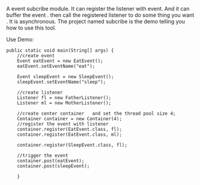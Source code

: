 A event subcribe module.
It can register the listener with event.
And it can buffer the event . then call the registered listener to do some thing you want . 
It is asynchronous. 
The project named subcribe is the demo telling you how to use this tool.

Use  Demo:


	public static void main(String[] args) {
		//create event
		Event eatEvent = new EatEvent();
		eatEvent.setEventName("eat");

		Event sleepEvent = new SleepEvent();
		sleepEvent.setEventName("sleep");
		
		//create listener
		Listener fl = new FatherListener();
		Listener ml = new MotherListener();
		
		//create center container   and set the thread pool size 4;
		Container container = new Container(4);
		//register the event with listener
		container.register(EatEvent.class, fl);
		container.register(EatEvent.class, ml);

		container.register(SleepEvent.class, fl);
		
		//trigger the event  
		container.post(eatEvent);
		container.post(sleepEvent);
		
		}
